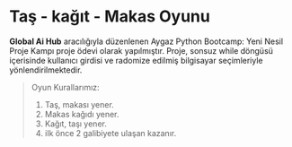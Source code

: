 # Taş - kağıt - Makas Oyunu

**Global Ai Hub** aracılığıyla düzenlenen Aygaz Python Bootcamp: Yeni Nesil Proje Kampı proje ödevi olarak yapılmıştır.
Proje, sonsuz while döngüsü içerisinde kullanıcı girdisi ve radomize edilmiş bilgisayar seçimleriyle yönlendirilmektedir.
>Oyun Kurallarımız:
>1. Taş, makası yener.
>2. Makas kağıdı yener.
>3. Kağıt, taşı yener.
>4. ilk önce 2 galibiyete ulaşan kazanır.

